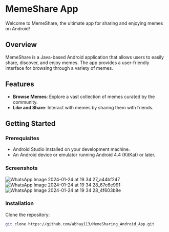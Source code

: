 

# MemeShare App

Welcome to MemeShare, the ultimate app for sharing and enjoying memes on Android!

## Overview

MemeShare is a Java-based Android application that allows users to easily share, discover, and enjoy memes. The app provides a user-friendly interface for browsing through a variety of memes.
## Features

- **Browse Memes**: Explore a vast collection of memes curated by the community.
- **Like and Share**: Interact with memes by sharing them with friends.

## Getting Started

### Prerequisites

- Android Studio installed on your development machine.
- An Android device or emulator running Android 4.4 (KitKat) or later.


### Screenshots

![WhatsApp Image 2024-01-24 at 19 34 27_a44bf247](https://github.com/abhay113/MemeSharing_Android_App/assets/75495921/efe3d2aa-2019-4835-a702-277bd010ade8)
![WhatsApp Image 2024-01-24 at 19 34 28_67c6e991](https://github.com/abhay113/MemeSharing_Android_App/assets/75495921/92780515-7ebe-415a-9040-a2b775af8b16)
![WhatsApp Image 2024-01-24 at 19 34 28_4f603b8e](https://github.com/abhay113/MemeSharing_Android_App/assets/75495921/3cfa9b50-305a-457b-8721-8546366e7547)

### Installation

 Clone the repository:

   ```bash
   git clone https://github.com/abhay113/MemeSharing_Android_App.git

